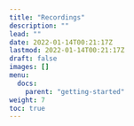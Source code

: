 ```yaml
---
title: "Recordings"
description: ""
lead: ""
date: 2022-01-14T00:21:17Z
lastmod: 2022-01-14T00:21:17Z
draft: false
images: []
menu: 
  docs:
    parent: "getting-started"
weight: 7
toc: true
---
```

